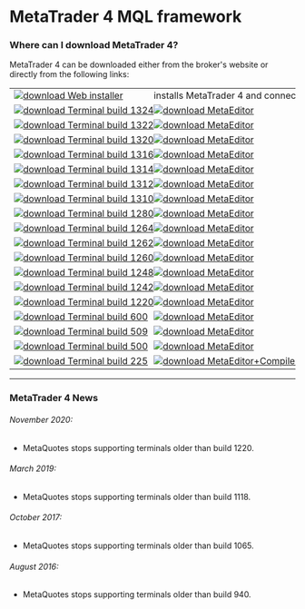 
# MetaTrader 4 MQL framework


### Where can I download MetaTrader 4?
MetaTrader 4 can be downloaded either from the broker's website or directly from the following links:

<table>
<tr>
    <td nowrap>
        <a href="http://www.rosasurfer.com/.mt4/mt4setup-metaquotes-2018.10.04.exe"><img src="https://user-images.githubusercontent.com/12749283/57028778-a698fd00-6c48-11e9-89f1-0c4d669dbe1d.png" title="download" alt="download" border="0">
            Web installer
        </a>
    </td>
    <td nowrap colspan="2"> installs MetaTrader 4 and connects to the MetaQuotes demo server </td>
</tr>

<tr>
    <td nowrap>
        <a href="http://www.rosasurfer.com/.mt4/1324/terminal.exe"><img src="https://user-images.githubusercontent.com/12749283/57028778-a698fd00-6c48-11e9-89f1-0c4d669dbe1d.png" title="download" alt="download" border="0">
            Terminal build 1324
        </a>
    </td>
    <td nowrap>
        <a href="http://www.rosasurfer.com/.mt4/1324/metaeditor.exe"><img src="https://user-images.githubusercontent.com/12749283/57028778-a698fd00-6c48-11e9-89f1-0c4d669dbe1d.png" title="download" alt="download" border="0">
            MetaEditor
        </a>
    </td>
    <td nowrap> most current build </td>
</tr>

<tr>
    <td nowrap>
        <a href="http://www.rosasurfer.com/.mt4/1322/terminal.exe"><img src="https://user-images.githubusercontent.com/12749283/57028778-a698fd00-6c48-11e9-89f1-0c4d669dbe1d.png" title="download" alt="download" border="0">
            Terminal build 1322
        </a>
    </td>
    <td nowrap>
        <a href="http://www.rosasurfer.com/.mt4/1322/metaeditor.exe"><img src="https://user-images.githubusercontent.com/12749283/57028778-a698fd00-6c48-11e9-89f1-0c4d669dbe1d.png" title="download" alt="download" border="0">
            MetaEditor
        </a>
    </td>
    <td> </td>
</tr>

<tr>
    <td nowrap>
        <a href="http://www.rosasurfer.com/.mt4/1320/terminal.exe"><img src="https://user-images.githubusercontent.com/12749283/57028778-a698fd00-6c48-11e9-89f1-0c4d669dbe1d.png" title="download" alt="download" border="0">
            Terminal build 1320
        </a>
    </td>
    <td nowrap>
        <a href="http://www.rosasurfer.com/.mt4/1320/metaeditor.exe"><img src="https://user-images.githubusercontent.com/12749283/57028778-a698fd00-6c48-11e9-89f1-0c4d669dbe1d.png" title="download" alt="download" border="0">
            MetaEditor
        </a>
    </td>
    <td> </td>
</tr>

<tr>
    <td nowrap>
        <a href="http://www.rosasurfer.com/.mt4/1316/terminal.exe"><img src="https://user-images.githubusercontent.com/12749283/57028778-a698fd00-6c48-11e9-89f1-0c4d669dbe1d.png" title="download" alt="download" border="0">
            Terminal build 1316
        </a>
    </td>
    <td nowrap>
        <a href="http://www.rosasurfer.com/.mt4/1316/metaeditor.exe"><img src="https://user-images.githubusercontent.com/12749283/57028778-a698fd00-6c48-11e9-89f1-0c4d669dbe1d.png" title="download" alt="download" border="0">
            MetaEditor
        </a>
    </td>
    <td> </td>
</tr>

<tr>
    <td nowrap>
        <a href="http://www.rosasurfer.com/.mt4/1314/terminal.exe"><img src="https://user-images.githubusercontent.com/12749283/57028778-a698fd00-6c48-11e9-89f1-0c4d669dbe1d.png" title="download" alt="download" border="0">
            Terminal build 1314
        </a>
    </td>
    <td nowrap>
        <a href="http://www.rosasurfer.com/.mt4/1314/metaeditor.exe"><img src="https://user-images.githubusercontent.com/12749283/57028778-a698fd00-6c48-11e9-89f1-0c4d669dbe1d.png" title="download" alt="download" border="0">
            MetaEditor
        </a>
    </td>
    <td> </td>
</tr>

<tr>
    <td nowrap>
        <a href="http://www.rosasurfer.com/.mt4/1312/terminal.exe"><img src="https://user-images.githubusercontent.com/12749283/57028778-a698fd00-6c48-11e9-89f1-0c4d669dbe1d.png" title="download" alt="download" border="0">
            Terminal build 1312
        </a>
    </td>
    <td nowrap>
        <a href="http://www.rosasurfer.com/.mt4/1312/metaeditor.exe"><img src="https://user-images.githubusercontent.com/12749283/57028778-a698fd00-6c48-11e9-89f1-0c4d669dbe1d.png" title="download" alt="download" border="0">
            MetaEditor
        </a>
    </td>
    <td> </td>
</tr>

<tr>
    <td nowrap>
        <a href="http://www.rosasurfer.com/.mt4/1310/terminal.exe"><img src="https://user-images.githubusercontent.com/12749283/57028778-a698fd00-6c48-11e9-89f1-0c4d669dbe1d.png" title="download" alt="download" border="0">
            Terminal build 1310
        </a>
    </td>
    <td nowrap>
        <a href="http://www.rosasurfer.com/.mt4/1310/metaeditor.exe"><img src="https://user-images.githubusercontent.com/12749283/57028778-a698fd00-6c48-11e9-89f1-0c4d669dbe1d.png" title="download" alt="download" border="0">
            MetaEditor
        </a>
    </td>
    <td> </td>
</tr>

<tr>
    <td nowrap>
        <a href="http://www.rosasurfer.com/.mt4/1280/terminal.exe"><img src="https://user-images.githubusercontent.com/12749283/57028778-a698fd00-6c48-11e9-89f1-0c4d669dbe1d.png" title="download" alt="download" border="0">
            Terminal build 1280
        </a>
    </td>
    <td nowrap>
        <a href="http://www.rosasurfer.com/.mt4/1280/metaeditor.exe"><img src="https://user-images.githubusercontent.com/12749283/57028778-a698fd00-6c48-11e9-89f1-0c4d669dbe1d.png" title="download" alt="download" border="0">
            MetaEditor
        </a>
    </td>
    <td> </td>
</tr>

<tr>
    <td nowrap>
        <a href="http://www.rosasurfer.com/.mt4/1264/terminal.exe"><img src="https://user-images.githubusercontent.com/12749283/57028778-a698fd00-6c48-11e9-89f1-0c4d669dbe1d.png" title="download" alt="download" border="0">
            Terminal build 1264
        </a>
    </td>
    <td nowrap>
        <a href="http://www.rosasurfer.com/.mt4/1264/metaeditor.exe"><img src="https://user-images.githubusercontent.com/12749283/57028778-a698fd00-6c48-11e9-89f1-0c4d669dbe1d.png" title="download" alt="download" border="0">
            MetaEditor
        </a>
    </td>
    <td> </td>
</tr>

<tr>
    <td nowrap>
        <a href="http://www.rosasurfer.com/.mt4/1262/terminal.exe"><img src="https://user-images.githubusercontent.com/12749283/57028778-a698fd00-6c48-11e9-89f1-0c4d669dbe1d.png" title="download" alt="download" border="0">
            Terminal build 1262
        </a>
    </td>
    <td nowrap>
        <a href="http://www.rosasurfer.com/.mt4/1262/metaeditor.exe"><img src="https://user-images.githubusercontent.com/12749283/57028778-a698fd00-6c48-11e9-89f1-0c4d669dbe1d.png" title="download" alt="download" border="0">
            MetaEditor
        </a>
    </td>
    <td> </td>
</tr>

<tr>
    <td nowrap>
        <a href="http://www.rosasurfer.com/.mt4/1260/terminal.exe"><img src="https://user-images.githubusercontent.com/12749283/57028778-a698fd00-6c48-11e9-89f1-0c4d669dbe1d.png" title="download" alt="download" border="0">
            Terminal build 1260
        </a>
    </td>
    <td nowrap>
        <a href="http://www.rosasurfer.com/.mt4/1260/metaeditor.exe"><img src="https://user-images.githubusercontent.com/12749283/57028778-a698fd00-6c48-11e9-89f1-0c4d669dbe1d.png" title="download" alt="download" border="0">
            MetaEditor
        </a>
    </td>
    <td> </td>
</tr>

<tr>
    <td nowrap>
        <a href="http://www.rosasurfer.com/.mt4/1248/terminal.exe"><img src="https://user-images.githubusercontent.com/12749283/57028778-a698fd00-6c48-11e9-89f1-0c4d669dbe1d.png" title="download" alt="download" border="0">
            Terminal build 1248
        </a>
    </td>
    <td nowrap>
        <a href="http://www.rosasurfer.com/.mt4/1248/metaeditor.exe"><img src="https://user-images.githubusercontent.com/12749283/57028778-a698fd00-6c48-11e9-89f1-0c4d669dbe1d.png" title="download" alt="download" border="0">
            MetaEditor
        </a>
    </td>
    <td> </td>
</tr>

<tr>
    <td nowrap>
        <a href="http://www.rosasurfer.com/.mt4/1242/terminal.exe"><img src="https://user-images.githubusercontent.com/12749283/57028778-a698fd00-6c48-11e9-89f1-0c4d669dbe1d.png" title="download" alt="download" border="0">
            Terminal build 1242
        </a>
    </td>
    <td nowrap>
        <a href="http://www.rosasurfer.com/.mt4/1242/metaeditor.exe"><img src="https://user-images.githubusercontent.com/12749283/57028778-a698fd00-6c48-11e9-89f1-0c4d669dbe1d.png" title="download" alt="download" border="0">
            MetaEditor
        </a>
    </td>
    <td> </td>
</tr>

<tr>
    <td nowrap>
        <a href="http://www.rosasurfer.com/.mt4/1220/terminal.exe"><img src="https://user-images.githubusercontent.com/12749283/57028778-a698fd00-6c48-11e9-89f1-0c4d669dbe1d.png" title="download" alt="download" border="0">
            Terminal build 1220
        </a>
    </td>
    <td nowrap>
        <a href="http://www.rosasurfer.com/.mt4/1220/metaeditor.exe"><img src="https://user-images.githubusercontent.com/12749283/57028778-a698fd00-6c48-11e9-89f1-0c4d669dbe1d.png" title="download" alt="download" border="0">
            MetaEditor
        </a>
    </td>
    <td nowrap> oldest build supported by MetaQuotes </td>
</tr>

<tr>
    <td nowrap>
        <a href="http://www.rosasurfer.com/.mt4/600/terminal.exe"><img src="https://user-images.githubusercontent.com/12749283/57028778-a698fd00-6c48-11e9-89f1-0c4d669dbe1d.png" title="download" alt="download" border="0">
            Terminal build 600
        </a>
    </td>
    <td nowrap>
        <a href="http://www.rosasurfer.com/.mt5/metaeditor/883/metaeditor.exe"><img src="https://user-images.githubusercontent.com/12749283/57028778-a698fd00-6c48-11e9-89f1-0c4d669dbe1d.png" title="download" alt="download" border="0">
            MetaEditor
        </a>
    </td>
    <td nowrap> first build supporting MQL4 and a subset of MQL5 </td>
</tr>

<tr>
    <td nowrap>
        <a href="http://www.rosasurfer.com/.mt4/509%20last%20MQL4%20only/terminal.exe"><img src="https://user-images.githubusercontent.com/12749283/57028778-a698fd00-6c48-11e9-89f1-0c4d669dbe1d.png" title="download" alt="download" border="0">
            Terminal build 509
        </a>
    </td>
    <td nowrap>
        <a href="http://www.rosasurfer.com/.mt4/509%20last%20MQL4%20only/metaeditor.exe"><img src="https://user-images.githubusercontent.com/12749283/57028778-a698fd00-6c48-11e9-89f1-0c4d669dbe1d.png" title="download" alt="download" border="0">
            MetaEditor
        </a>
    </td>
    <td nowrap> last build supporting MQL4 only </td>
</tr>

<tr>
    <td nowrap>
        <a href="http://www.rosasurfer.com/.mt4/500/terminal.exe"><img src="https://user-images.githubusercontent.com/12749283/57028778-a698fd00-6c48-11e9-89f1-0c4d669dbe1d.png" title="download" alt="download" border="0">
            Terminal build 500
        </a>
    </td>
    <td nowrap>
        <a href="http://www.rosasurfer.com/.mt4/500/metaeditor.exe"><img src="https://user-images.githubusercontent.com/12749283/57028778-a698fd00-6c48-11e9-89f1-0c4d669dbe1d.png" title="download" alt="download" border="0">
            MetaEditor
        </a>
    </td>
    <td> </td>
</tr>

<tr>
    <td nowrap>
        <a href="http://www.rosasurfer.com/.mt4/225/terminal.exe"><img src="https://user-images.githubusercontent.com/12749283/57028778-a698fd00-6c48-11e9-89f1-0c4d669dbe1d.png" title="download" alt="download" border="0">
            Terminal build 225
        </a>
    </td>
    <td nowrap>
        <a href="http://www.rosasurfer.com/.mt4/225/metaeditor-compiler.zip"><img src="https://user-images.githubusercontent.com/12749283/57028778-a698fd00-6c48-11e9-89f1-0c4d669dbe1d.png" title="download" alt="download" border="0">
            MetaEditor+Compiler
        </a>
    </td>
    <td nowrap> oldest build supported by this framework </td>
</tr>
</table>

-----

### MetaTrader 4 News

###### November 2020:
- MetaQuotes stops supporting terminals older than build 1220.

###### March 2019:
- MetaQuotes stops supporting terminals older than build 1118.

###### October 2017:
- MetaQuotes stops supporting terminals older than build 1065.

###### August 2016:
- MetaQuotes stops supporting terminals older than build 940.
